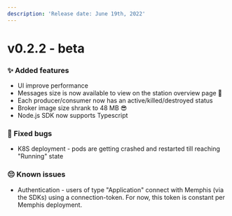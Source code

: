 ```yaml
---
description: 'Release date: June 19th, 2022'
---
```


# v0.2.2 - beta

<BigLink url="/deployment/kubernetes/how-to-upgrade" title="3 - Upgrade"/>

### ✨ Added features

* UI improve performance
* Messages size is now available to view on the station overview page 👀
* Each producer/consumer now has an active/killed/destroyed status
* Broker image size shrank to 48 MB 😎
* Node.js SDK now supports Typescript

### 🐛 Fixed bugs

* K8S deployment - pods are getting crashed and restarted till reaching "Running" state

### 😔 Known issues&#x20;

* Authentication - users of type "Application" connect with Memphis (via the SDKs) using a connection-token. For now, this token is constant per Memphis deployment.

<script setup>
import BigLink from '/../components/BigLink.vue'
</script>